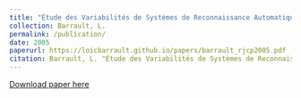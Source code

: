 ```yaml
---
title: "Étude des Variabilités de Systèmes de Reconnaissance Automatique de la Parole Utilisant des Paramètres Acoustiques Différents"
collection: Barrault, L.
permalink: /publication/
date: 2005
paperurl: https://loicbarrault.github.io/papers/barrault_rjcp2005.pdf
citation: Barrault, L. "Étude des Variabilités de Systèmes de Reconnaissance Automatique de la Parole Utilisant des Paramètres Acoustiques Différents" <i>, Rencontres des Jeunes Chercheurs en Parole (RJCP'05) 
---
```

[Download paper here](https://loicbarrault.github.io/papers/barrault_rjcp2005.pdf)